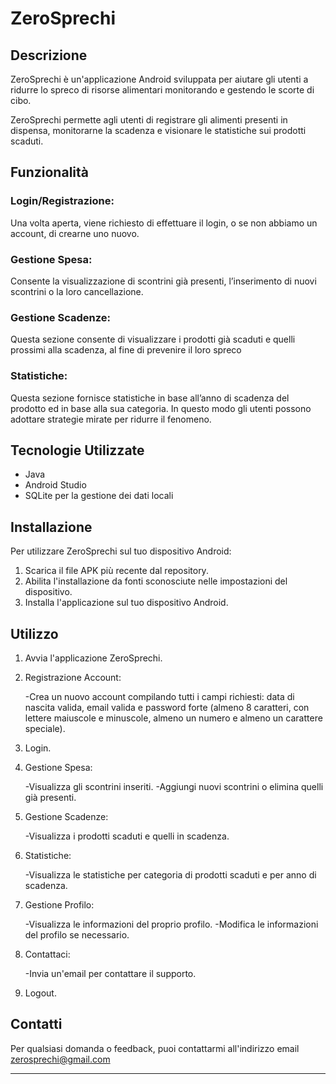 # ZeroSprechi
## Descrizione
ZeroSprechi è un'applicazione Android sviluppata per aiutare gli utenti a ridurre lo spreco di risorse alimentari monitorando e gestendo le scorte di cibo.

ZeroSprechi permette agli utenti di registrare gli alimenti presenti in dispensa, monitorarne la scadenza e visionare le statistiche sui prodotti scaduti.

## Funzionalità

### Login/Registrazione:
 
  Una volta aperta, viene richiesto di effettuare il login, o se non abbiamo un      
  account, di crearne uno nuovo.

### Gestione Spesa:

  Consente la visualizzazione di scontrini già presenti, l’inserimento di nuovi 
  scontrini o la loro cancellazione.

### Gestione Scadenze:

  Questa sezione consente di visualizzare i prodotti già scaduti e quelli prossimi 
  alla scadenza, al fine di prevenire il loro spreco

### Statistiche:

  Questa sezione fornisce statistiche in base all’anno di scadenza del prodotto ed in 
  base alla sua categoria.
  In questo modo gli utenti possono adottare strategie mirate per ridurre il fenomeno.

  
## Tecnologie Utilizzate

- Java
- Android Studio
- SQLite per la gestione dei dati locali

## Installazione

Per utilizzare ZeroSprechi sul tuo dispositivo Android:

1. Scarica il file APK più recente dal repository.
2. Abilita l'installazione da fonti sconosciute nelle impostazioni del dispositivo.
3. Installa l'applicazione sul tuo dispositivo Android.

## Utilizzo

1. Avvia l'applicazione ZeroSprechi.

2. Registrazione Account:

    -Crea un nuovo account compilando tutti i campi richiesti: data di nascita valida, email valida e password forte (almeno 8 caratteri, con lettere maiuscole e minuscole, almeno un numero e      almeno un carattere speciale).
3. Login.

4. Gestione Spesa:

    -Visualizza gli scontrini inseriti.
    -Aggiungi nuovi scontrini o elimina quelli già presenti.
5. Gestione Scadenze:

    -Visualizza i prodotti scaduti e quelli in scadenza.
6. Statistiche:

    -Visualizza le statistiche per categoria di prodotti scaduti e per anno di scadenza.
7. Gestione Profilo:

    -Visualizza le informazioni del proprio profilo.
    -Modifica le informazioni del profilo se necessario.
8. Contattaci:

    -Invia un'email per contattare il supporto.
9. Logout.

## Contatti

Per qualsiasi domanda o feedback, puoi contattarmi all'indirizzo email zerosprechi@gmail.com

---


